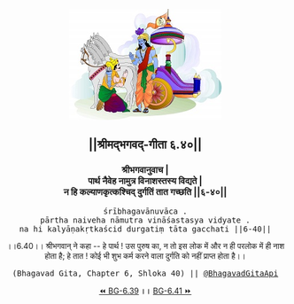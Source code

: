 <center><img src="../../asset/BG.png" alt="#API #bhagavadgitaapi #slok #nodejs #js #api #gitaapi #krishna #hinduism #vedic #ISKCON #shreemadbhagavadgita #technology"/>
<h2>||श्रीमद्‍भगवद्‍-गीता ६.४०||</h2>
<h3>श्रीभगवानुवाच |<br/>पार्थ नैवेह नामुत्र विनाशस्तस्य विद्यते |<br/>न हि कल्याणकृत्कश्चिद् दुर्गतिं तात गच्छति ||६-४०||</h3>
<pre>śrībhagavānuvāca .<br/>pārtha naiveha nāmutra vināśastasya vidyate .<br/>na hi kalyāṇakṛtkaścid durgatiṃ tāta gacchati ||6-40||</pre>
<p>।।6.40।। श्रीभगवान् ने कहा -- हे पार्थ ! उस पुरुष का, न तो इस लोक में और न ही परलोक में ही नाश होता है; हे तात ! कोई भी शुभ कर्म करने वाला दुर्गति को नहीं प्राप्त होता है।।</p>
<pre>(Bhagavad Gita, Chapter 6, Shloka 40) || <a href="https://twitter.com/bhagavadgitaapi">@BhagavadGitaApi</a></pre><a href="../../6/39">⏪  BG-6.39</a><b>        ।।        </b><a href="../../6/41">BG-6.41  ⏩</a></center></center>